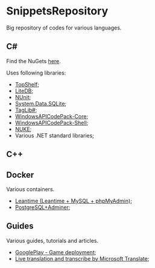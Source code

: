 # SnippetsRepository
Big repository of codes for various languages.

## C#
Find the NuGets [here](https://www.nuget.org/profiles/tariel36).

Uses following libraries:
* [TopShelf](http://topshelf-project.com/);
* [LiteDB](https://www.litedb.org/);
* [NUnit](https://nunit.org/);
* [System.Data.SQLite](https://system.data.sqlite.org/);
* [TagLib#](https://github.com/mono/taglib-sharp);
* [WindowsAPICodePack-Core](https://github.com/aybe/Windows-API-Code-Pack-1.1);
* [WindowsAPICodePack-Shell](https://github.com/aybe/Windows-API-Code-Pack-1.1);
* [NUKE](https://nuke.build);
* Various .NET standard libraries;

## C++

## Docker
Various containers.
* [Leantime (Leantime + MySQL + phpMyAdmin)](/blob/master/Docker/Leantime/README.md);
* [PostgreSQL+Adminer](/blob/master/Docker/PostgreSQL+Adminer/README.md);

## Guides
Various guides, tutorials and articles.
* [GooglePlay - Game deployment](/blob/master/Guides/GooglePlay/ApplicationDeployment/README.md);
* [Live translation and transcribe by Microsoft Translate](/blob/master/Guides/LiveTranslation/LiveTranslationWithTranscribe.md);
